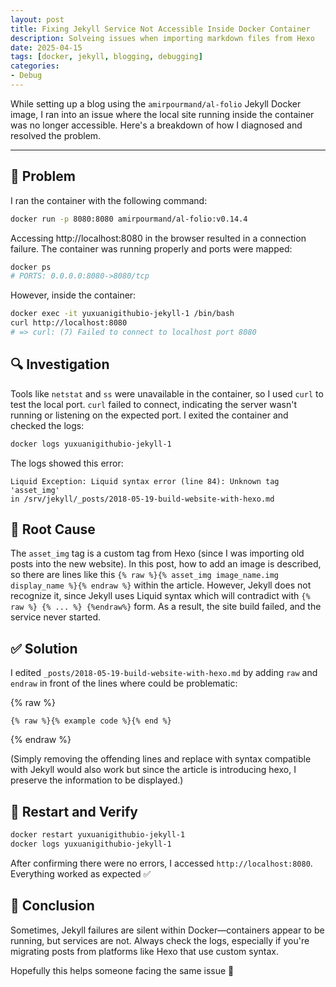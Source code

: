 ```yaml
---
layout: post
title: Fixing Jekyll Service Not Accessible Inside Docker Container
description: Solveing issues when importing markdown files from Hexo
date: 2025-04-15
tags: [docker, jekyll, blogging, debugging]
categories:
- Debug
---
```


While setting up a blog using the `amirpourmand/al-folio` Jekyll Docker image, I ran into an issue where the local site running inside the container was no longer accessible. Here's a breakdown of how I diagnosed and resolved the problem.

---

## 🧩 Problem

I ran the container with the following command:

```bash
docker run -p 8080:8080 amirpourmand/al-folio:v0.14.4
```

Accessing http://localhost:8080 in the browser resulted in a connection failure. The container was running properly and ports were mapped:

```bash
docker ps
# PORTS: 0.0.0.0:8080->8080/tcp
```

However, inside the container:

```bash
docker exec -it yuxuanigithubio-jekyll-1 /bin/bash
curl http://localhost:8080
# => curl: (7) Failed to connect to localhost port 8080
```
## 🔍 Investigation
Tools like `netstat` and `ss` were unavailable in the container, so I used `curl` to test the local port. `curl` failed to connect, indicating the server wasn't running or listening on the expected port. I exited the container and checked the logs:

```bash
docker logs yuxuanigithubio-jekyll-1
```
The logs showed this error:

```text
Liquid Exception: Liquid syntax error (line 84): Unknown tag 'asset_img'
in /srv/jekyll/_posts/2018-05-19-build-website-with-hexo.md
```

## 🎯 Root Cause
The `asset_img` tag is a custom tag from Hexo (since I was importing old posts into the new website). In this post, how to add an image is described, so there are lines like this `{% raw %}{% asset_img image_name.img display_name %}{% endraw %}` within the article. However, Jekyll does not recognize it, since Jekyll uses Liquid syntax which will contradict with `{% raw %} {% ... %} {%endraw%}` form. As a result, the site build failed, and the service never started.

## ✅ Solution
I edited `_posts/2018-05-19-build-website-with-hexo.md` by adding `raw` and `endraw`  in front of the lines where could be problematic:

{% raw %}
```
{% raw %}{% example code %}{% end %}
```
{% endraw %}

(Simply removing the offending lines and replace with syntax compatible with Jekyll would also work but since the article is introducing hexo, I preserve the information to be displayed.)

## 🔁 Restart and Verify
```bash
docker restart yuxuanigithubio-jekyll-1
docker logs yuxuanigithubio-jekyll-1
```
After confirming there were no errors, I accessed `http://localhost:8080`.
Everything worked as expected ✅

## 📝 Conclusion
Sometimes, Jekyll failures are silent within Docker—containers appear to be running, but services are not. Always check the logs, especially if you're migrating posts from platforms like Hexo that use custom syntax.

Hopefully this helps someone facing the same issue 🙌
